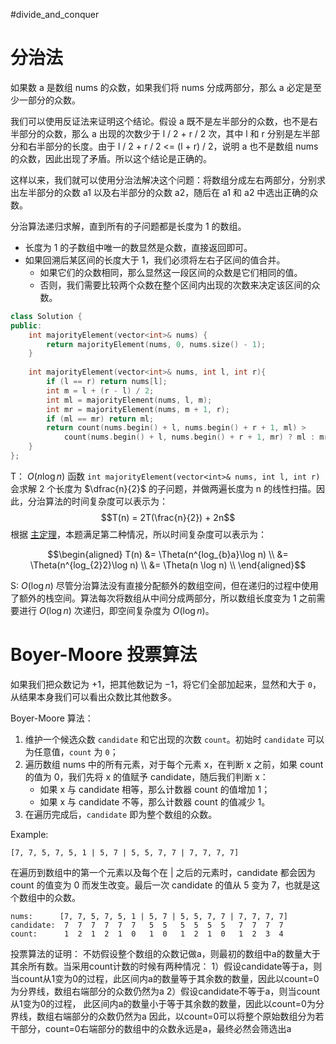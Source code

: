 #divide_and_conquer 
# 分治法
如果数 a 是数组 nums 的众数，如果我们将 nums 分成两部分，那么 a 必定是至少一部分的众数。

我们可以使用反证法来证明这个结论。假设 a 既不是左半部分的众数，也不是右半部分的众数，那么 a 出现的次数少于 l / 2 + r / 2 次，其中 l 和 r 分别是左半部分和右半部分的长度。由于 l / 2 + r / 2 <= (l + r) / 2，说明 a 也不是数组 nums 的众数，因此出现了矛盾。所以这个结论是正确的。

这样以来，我们就可以使用分治法解决这个问题：将数组分成左右两部分，分别求出左半部分的众数 a1 以及右半部分的众数 a2，随后在 a1 和 a2 中选出正确的众数。

分治算法递归求解，直到所有的子问题都是长度为 1 的数组。
- 长度为 1 的子数组中唯一的数显然是众数，直接返回即可。
- 如果回溯后某区间的长度大于 1，我们必须将左右子区间的值合并。
	- 如果它们的众数相同，那么显然这一段区间的众数是它们相同的值。
	- 否则，我们需要比较两个众数在整个区间内出现的次数来决定该区间的众数。
```cpp
class Solution {
public:
    int majorityElement(vector<int>& nums) {
        return majorityElement(nums, 0, nums.size() - 1);
    }
    
    int majorityElement(vector<int>& nums, int l, int r){
        if (l == r) return nums[l];
        int m = l + (r - l) / 2;
        int ml = majorityElement(nums, l, m);
        int mr = majorityElement(nums, m + 1, r);
        if (ml == mr) return ml;
        return count(nums.begin() + l, nums.begin() + r + 1, ml) > 
            count(nums.begin() + l, nums.begin() + r + 1, mr) ? ml : mr;
    }
};
```
T： $O(n\log n)$
函数 `int majorityElement(vector<int>& nums, int l, int r)` 会求解 2 个长度为 $\dfrac{n}{2}$ 的子问题，并做两遍长度为 n 的线性扫描。因此，分治算法的时间复杂度可以表示为：
$$T(n) = 2T(\frac{n}{2}) + 2n$$
根据 [主定理](https://baike.baidu.com/item/%E4%B8%BB%E5%AE%9A%E7%90%86/3463232?fr=aladdin)，本题满足第二种情况，所以时间复杂度可以表示为：

$$\begin{aligned} T(n) &= \Theta(n^{log_{b}a}\log n) \\ &= \Theta(n^{log_{2}2}\log n) \\ &= \Theta(n \log n) \\ \end{aligned}$$

S: $O(\log n)$ 尽管分治算法没有直接分配额外的数组空间，但在递归的过程中使用了额外的栈空间。算法每次将数组从中间分成两部分，所以数组长度变为 1 之前需要进行 $O(\log n)$ 次递归，即空间复杂度为 $O(\log n)$。


# Boyer-Moore 投票算法
如果我们把众数记为 +1，把其他数记为 −1，将它们全部加起来，显然和大于 `0`，从结果本身我们可以看出众数比其他数多。

Boyer-Moore 算法：
1. 维护一个候选众数 `candidate` 和它出现的次数 `count`。初始时 `candidate` 可以为任意值，`count` 为 `0`；
2. 遍历数组 nums 中的所有元素，对于每个元素 x，在判断 x 之前，如果 count 的值为 0，我们先将 x 的值赋予 candidate，随后我们判断 x：
	- 如果 x 与 candidate 相等，那么计数器 count 的值增加 1；
	- 如果 x 与 candidate 不等，那么计数器 count 的值减少 1。
3. 在遍历完成后，`candidate` 即为整个数组的众数。

Example:
```text
[7, 7, 5, 7, 5, 1 | 5, 7 | 5, 5, 7, 7 | 7, 7, 7, 7]
```
在遍历到数组中的第一个元素以及每个在 | 之后的元素时，candidate 都会因为 count 的值变为 0 而发生改变。最后一次 candidate 的值从 5 变为 7，也就是这个数组中的众数。

```text
nums:      [7, 7, 5, 7, 5, 1 | 5, 7 | 5, 5, 7, 7 | 7, 7, 7, 7]
candidate:  7  7  7  7  7  7   5  5   5  5  5  5   7  7  7  7
count:      1  2  1  2  1  0   1  0   1  2  1  0   1  2  3  4
```

投票算法的证明：
不妨假设整个数组的众数记做a，则最初的数组中a的数量大于其余所有数。当采用count计数的时候有两种情况：
1）假设candidate等于a，则当count从1变为0的过程，此区间内a的数量等于其余数的数量，因此以count=0为分界线，数组右端部分的众数仍然为a
2）假设candidate不等于a，则当count从1变为0的过程， 此区间内a的数量小于等于其余数的数量，因此以count=0为分界线，数组右端部分的众数仍然为a
因此，以count=0可以将整个原始数组分为若干部分，count=0右端部分的数组中的众数永远是a，最终必然会筛选出a